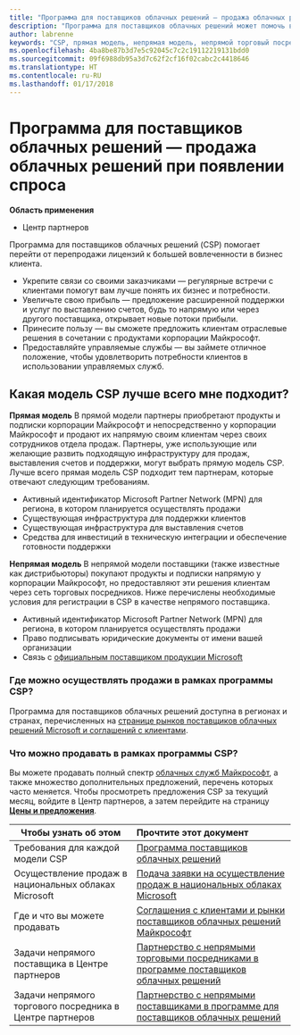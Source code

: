 ```yaml
---
title: "Программа для поставщиков облачных решений — продажа облачных решений при появлении спроса | Центр партнеров"
description: "Программа для поставщиков облачных решений может помочь вам расширить свой бизнес благодаря появлению новых клиентов и новых знаний."
author: labrenne
keywords: "CSP, прямая модель, непрямая модель, непрямой торговый посредник, непрямой поставщик, поставщик, дистрибьютор, программа для поставщиков облачных решений"
ms.openlocfilehash: 4ba8be87b3d7e5c92045c7c2c19112219131bdd0
ms.sourcegitcommit: 09f6988db95a3d7c62f2cf16f02cabc2c4418646
ms.translationtype: HT
ms.contentlocale: ru-RU
ms.lasthandoff: 01/17/2018
---
```

# <a name="cloud-solution-provider-program---selling-in-demand-cloud-solutions"></a>Программа для поставщиков облачных решений — продажа облачных решений при появлении спроса 

**Область применения**

-  Центр партнеров

Программа для поставщиков облачных решений (CSP) помогает перейти от перепродажи лицензий к большей вовлеченности в бизнес клиента.
 
- Укрепите связи со своими заказчиками — регулярные встречи с клиентами помогут вам лучше понять их бизнес и потребности.
- Увеличьте свою прибыль — предложение расширенной поддержки и услуг по выставлению счетов, будь то напрямую или через другого поставщика, открывает новые потоки прибыли.  
- Принесите пользу — вы сможете предложить клиентам отраслевые решения в сочетании с продуктами корпорации Майкрософт.
- Предоставляйте управляемые службы — вы займете отличное положение, чтобы удовлетворить потребности клиентов в использовании управляемых служб. 

## <a name="which-csp-model-is-best-for-me"></a>Какая модель CSP лучше всего мне подходит?

**Прямая модель** В прямой модели партнеры приобретают продукты и подписки корпорации Майкрософт и непосредственно у корпорации Майкрософт и продают их напрямую своим клиентам через своих сотрудников отдела продаж. Партнеры, уже использующие или желающие развить подходящую инфраструктуру для продаж, выставления счетов и поддержки, могут выбрать прямую модель CSP. Лучше всего прямая модель CSP подходит тем партнерам, которые отвечают следующим требованиям.

- Активный идентификатор Microsoft Partner Network (MPN) для региона, в котором планируется осуществлять продажи
- Существующая инфраструктура для поддержки клиентов
- Существующая инфраструктура для выставления счетов
- Средства для инвестиций в техническую интеграции и обеспечение готовности поддержки

**Непрямая модель** В непрямой модели поставщики (также известные как дистрибьюторы) покупают продукты и подписки напрямую у корпорации Майкрософт, но предоставляют эти решения клиентам через сеть торговых посредников. Ниже перечислены необходимые условия для регистрации в CSP в качестве непрямого поставщика.

- Активный идентификатор Microsoft Partner Network (MPN) для региона, в котором планируется осуществлять продажи
- Право подписывать юридические документы от имени вашей организации
- Связь с [официальным поставщиком продукции Microsoft](https://partnercenter.microsoft.com/partner/find-a-provider)

### <a name="where-can-i-sell-through-the-csp-program"></a>Где можно осуществлять продажи в рамках программы CSP?

Программа для поставщиков облачных решений доступна в регионах и странах, перечисленных на [странице рынков поставщиков облачных решений Microsoft и соглашений с клиентами](agreements.md).  

### <a name="what-can-i-sell-through-the-csp-program"></a>Что можно продавать в рамках программы CSP?

Вы можете продавать полный спектр [облачных служб Майкрософт](https://partner.microsoft.com/cloud-solution-provider/products-and-services), а также множество дополнительных предложений, перечень которых часто меняется. Чтобы просмотреть предложения CSP за текущий месяц, войдите в Центр партнеров, а затем перейдите на страницу [**Цены и предложения**](https://partnercenter.microsoft.com/pcv/sales). 

|**Чтобы узнать об этом**   |**Прочтите этот документ**   |
|---------------------------|:--------------------|
|Требования для каждой модели CSP   | [Программа поставщиков облачных решений](https://partnercenter.microsoft.com/partner/cloud-solution-provider)|
|Осуществление продаж в национальных облаках Microsoft   | [Подача заявки на осуществление продаж в национальных облаках Microsoft](csp-national-clouds-overview.md)|
|Где и что вы можете продавать   |[Соглашения с клиентами и рынки поставщиков облачных решений Майкрософт](agreements.md)|
|Задачи непрямого поставщика в Центре партнеров  |[Партнерство с непрямыми торговыми посредниками в программе поставщиков облачных решений](indirect-provider-tasks-in-partner-center.md)|
|Задачи непрямого торгового посредника в Центре партнеров   |[Партнерство с непрямыми поставщиками в программе для поставщиков облачных решений](indirect-reseller-tasks-in-partner-center.md)|
